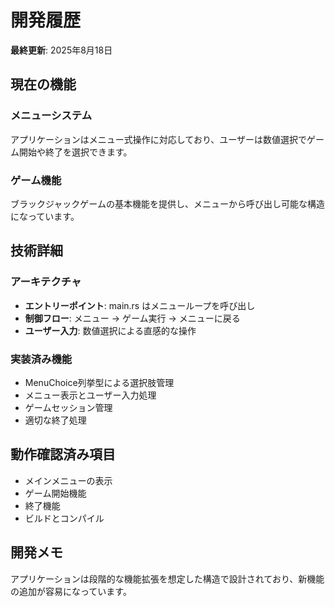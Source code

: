 # 開発履歴

**最終更新**: 2025年8月18日

## 現在の機能

### メニューシステム

アプリケーションはメニュー式操作に対応しており、ユーザーは数値選択でゲーム開始や終了を選択できます。

### ゲーム機能

ブラックジャックゲームの基本機能を提供し、メニューから呼び出し可能な構造になっています。

## 技術詳細

### アーキテクチャ

- **エントリーポイント**: main.rs はメニューループを呼び出し
- **制御フロー**: メニュー → ゲーム実行 → メニューに戻る
- **ユーザー入力**: 数値選択による直感的な操作

### 実装済み機能

- MenuChoice列挙型による選択肢管理
- メニュー表示とユーザー入力処理
- ゲームセッション管理
- 適切な終了処理

## 動作確認済み項目

- メインメニューの表示
- ゲーム開始機能
- 終了機能
- ビルドとコンパイル

## 開発メモ

アプリケーションは段階的な機能拡張を想定した構造で設計されており、新機能の追加が容易になっています。
